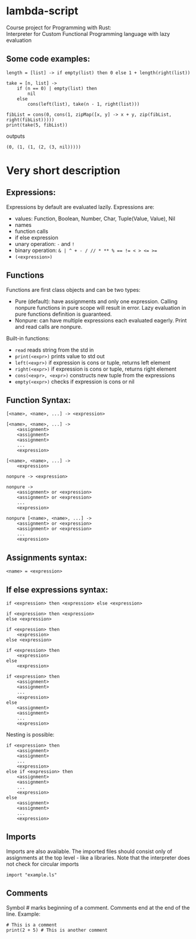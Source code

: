 # lambda-script
Course project for Programming with Rust:  
Interpreter for Custom Functional Programming language with lazy evaluation

## Some code examples:
```
length = [list] -> if empty(list) then 0 else 1 + length(right(list))

take = [n, list] ->
    if (n == 0) | empty(list) then
        nil
    else 
        cons(left(list), take(n - 1, right(list)))
```

```
fibList = cons(0, cons(1, zipMap([x, y] -> x + y, zip(fibList, right(fibList)))))
print(take(5, fibList))
```
outputs
```
(0, (1, (1, (2, (3, nil)))))
```

# Very short description

## Expressions:
Expressions by default are evaluated lazily. Expressions are:
 - values: Function, Boolean, Number, Char, Tuple(Value, Value), Nil
 - names
 - function calls
 - if else expression
 - unary operation: ```-``` and ```!```
 - binary operation: ```& | ^ + - / // * ** % == != < > <= >= ```
 - ```(<expression>)```

## Functions
Functions are first class objects and can be two types:
- Pure (default): have assignments and only one expression. Calling nonpure functions in pure scope will result in error. Lazy evaluation in pure functions definition is guaranteed.
- Nonpure: can have multiple expressions each evaluated eagerly. Print and read calls are nonpure.

Built-in functions:
 - ```read``` reads string from the std in
 - ```print(<expr>)```  prints value to std out
 - ```left(<expr>)``` if expression is cons or tuple, returns left element
 - ```right(<expr>)``` if expression is cons or tuple, returns right element
 - ```cons(<expr>, <expr>)``` constructs new tuple from the expressions
 - ```empty(<expr>)``` checks if expression is cons or nil

## Function Syntax:
```
[<name>, <name>, ...] -> <expression>

[<name>, <name>, ...] ->
    <assignment>
    <assignment>
    <assignment>
    ...
    <expression>

[<name>, <name>, ...] ->
    <expression>

nonpure -> <expression>

nonpure ->
    <assignment> or <expression>
    <assignment> or <expression>
    ...
    <expression>

nonpure [<name>, <name>, ...] -> 
    <assignment> or <expression>
    <assignment> or <expression>
    ...
    <expression>
```

## Assignments syntax:
```
<name> = <expression>
```

## If else expressions syntax:
```
if <expression> then <expression> else <expression>

if <expression> then <expression>
else <expression>

if <expression> then
    <expression> 
else <expression>

if <expression> then
    <expression> 
else 
    <expression>

if <expression> then
    <assignment>
    <assignment>
    ...
    <expression> 
else 
    <assignment>
    <assignment>
    ...
    <expression>
```
Nesting is possible:
```
if <expression> then
    <assignment>
    <assignment>
    ...
    <expression>
else if <expression> then
    <assignment>
    <assignment>
    ...
    <expression>
else
    <assignment>
    <assignment>
    ...
    <expression>
```

## Imports
Imports are also available. The imported files should consist only of assignments at the top level - like a libraries.
Note that the interpreter does not check for circular imports
```
import "example.ls"
```
## Comments
Symbol # marks beginning of a comment. Comments end at the end of the line.
Example:
```
# This is a comment
print(2 + 5) # This is another comment
```
